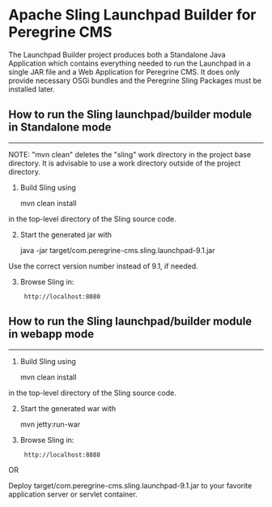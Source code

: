 # Apache Sling Launchpad Builder for Peregrine CMS

The Launchpad Builder project produces both a Standalone Java Application which
contains everything needed to run the Launchpad in a single JAR file and a Web
Application for Peregrine CMS. It does only provide necessary OSGi bundles
and the Peregrine Sling Packages must be installed later.

## How to run the Sling launchpad/builder module in Standalone mode
-------------------------------------------------------------------

  NOTE: "mvn clean" deletes the "sling" work directory in the project base
        directory. It is advisable to use a work directory outside of the
        project directory.

1) Build Sling using 

	mvn clean install
	
in the top-level directory of the Sling source code.

2) Start the generated jar with

	 java -jar target/com.peregrine-cms.sling.launchpad-9.1.jar 
	 
Use the correct version number instead of 9.1, if needed.

3) Browse Sling in:

        http://localhost:8080

## How to run the Sling launchpad/builder module in webapp mode
---------------------------------------------------------------

1) Build Sling using 

	mvn clean install
	
in the top-level directory of the Sling source code.

2) Start the generated war with

	 mvn jetty:run-war

3) Browse Sling in:

        http://localhost:8888
        
  OR
  
   Deploy target/com.peregrine-cms.sling.launchpad-9.1.jar to your favorite application
   server or servlet container.
